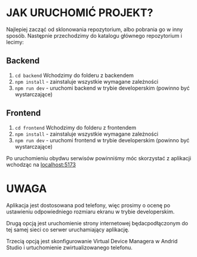 # JAK URUCHOMIĆ PROJEKT?

Najlepiej zacząć od sklonowania repozytorium, albo pobrania go w inny sposób. Następnie przechodzimy do katalogu głównego repozytorium i lecimy:

## Backend

1. `cd backend` Wchodzimy do folderu z backendem
2. `npm install` - zainstaluje wszystkie wymagane zależności
3. `npm run dev` - uruchomi backend w trybie developerskim (powinno być wystarczające)

## Frontend

1. `cd frontend` Wchodzimy do folderu z frontendem
2. `npm install` - zainstaluje wszystkie wymagane zależności
3. `npm run dev` - uruchomi frontend w trybie developerskim (powinno być wystarczające)


Po uruchomieniu obydwu serwisów powinniśmy móc skorzystać z aplikacji wchodząc na [localhost:5173](localhost:5173)

# UWAGA

Aplikacja jest dostosowana pod telefony, więc prosimy o ocenę po ustawieniu odpowiedniego rozmiaru ekranu w trybie developerskim.

Drugą opcją jest uruchomienie strony internetowej będacpodłączonym do tej samej sieci co serwer uruchamiający aplikację.

Trzecią opcją jest skonfigurowanie Virtual Device Managera w Andrid Studio i urtuchomienie zwirtualizowanego telefonu. 